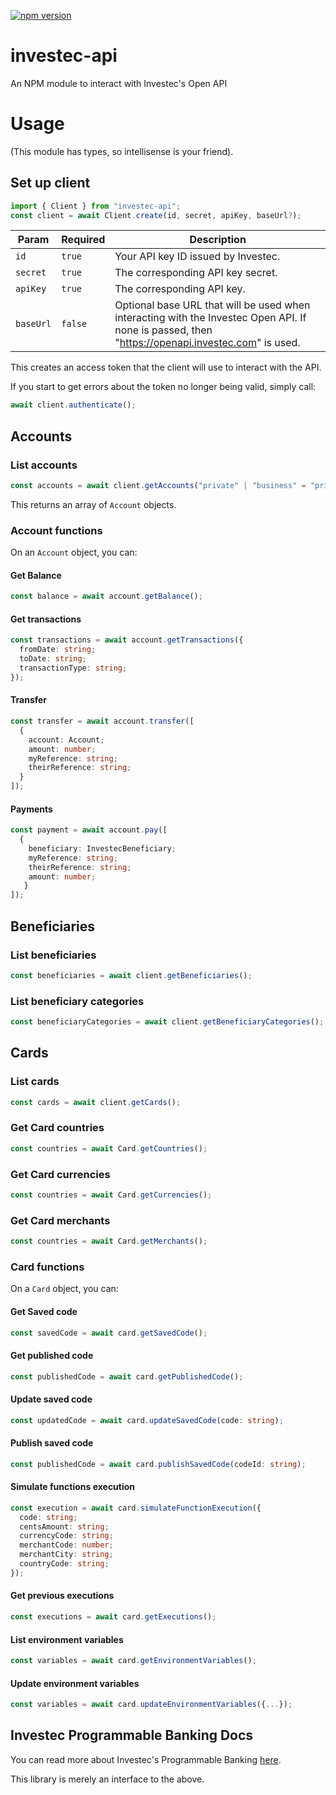[![npm version](https://badge.fury.io/js/investec-api.svg)](https://badge.fury.io/js/investec-api)

# investec-api

An NPM module to interact with Investec's Open API

# Usage

(This module has types, so intellisense is your friend).

## Set up client

```ts
import { Client } from "investec-api";
const client = await Client.create(id, secret, apiKey, baseUrl?);
```

| Param   | Required | Description                                                                                                                                      |
| ------- | -------- | ------------------------------------------------------------------------------------------------------------------------------------------------ |
| `id`      | `true`     | Your API key ID issued by Investec.                                                                                                              |
| `secret`  | `true`     | The corresponding API key secret.                                                                                                                |
| `apiKey`  | `true`     | The corresponding API key.                                                                                                                       |
| `baseUrl` | `false`    | Optional base URL that will be used when interacting with the Investec Open API. If none is passed, then "https://openapi.investec.com" is used. |

This creates an access token that the client will use to interact with the API.

If you start to get errors about the token no longer being valid, simply call:

```ts
await client.authenticate();
```

## Accounts

### List accounts

```ts
const accounts = await client.getAccounts("private" | "business" = "private");
```

This returns an array of `Account` objects.

### Account functions

On an `Account` object, you can:

#### Get Balance

```ts
const balance = await account.getBalance();
```

#### Get transactions

```ts
const transactions = await account.getTransactions({
  fromDate: string;
  toDate: string;
  transactionType: string;
});
```

#### Transfer

```ts
const transfer = await account.transfer([
  {
    account: Account;
    amount: number;
    myReference: string;
    theirReference: string;
  }
]);
```

#### Payments

```ts
const payment = await account.pay([
  {
    beneficiary: InvestecBeneficiary;
    myReference: string;
    theirReference: string;
    amount: number;
   }
]);
```

## Beneficiaries

### List beneficiaries

```ts
const beneficiaries = await client.getBeneficiaries();
```

### List beneficiary categories

```ts
const beneficiaryCategories = await client.getBeneficiaryCategories();
```

## Cards

### List cards

```ts
const cards = await client.getCards();
```

### Get Card countries

```ts
const countries = await Card.getCountries();
```

### Get Card currencies

```ts
const countries = await Card.getCurrencies();
```

### Get Card merchants

```ts
const countries = await Card.getMerchants();
```

### Card functions

On a `Card` object, you can:

#### Get Saved code

```ts
const savedCode = await card.getSavedCode();
```

#### Get published code

```ts
const publishedCode = await card.getPublishedCode();
```

#### Update saved code

```ts
const updatedCode = await card.updateSavedCode(code: string);
```

#### Publish saved code

```ts
const publishedCode = await card.publishSavedCode(codeId: string);
```

#### Simulate functions execution

```ts
const execution = await card.simulateFunctionExecution({
  code: string;
  centsAmount: string;
  currencyCode: string;
  merchantCode: number;
  merchantCity: string;
  countryCode: string;
});
```

#### Get previous executions

```ts
const executions = await card.getExecutions();
```

#### List environment variables

```ts
const variables = await card.getEnvironmentVariables();
```

#### Update environment variables

```ts
const variables = await card.updateEnvironmentVariables({...});
```

## Investec Programmable Banking Docs

You can read more about Investec's Programmable Banking [here](https://developer.investec.com/za/api-products/documentation/U0ElMjBQQiUyMEFjY291bnQlMjBJbmZvcm1hdGlvbg%3D%3D).

This library is merely an interface to the above.
